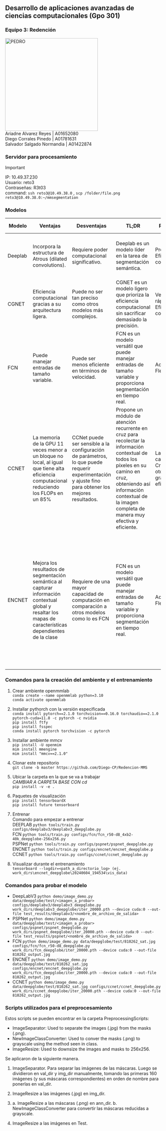 ## Desarrollo de aplicaciones avanzadas de ciencias computacionales (Gpo 301)

### Equipo 3: Redención

<img src="https://github.com/Diego-CP/Redencion-MMS/assets/70560259/e6c2aa44-b929-48c1-8152-71a57f767234" alt="PEDRO" width="300"/>
<br> Ariadne Alvarez Reyes                  | A01652080
<br> Diego Corrales Pinedo                  | A01781631
<br> Salvador Salgado Normandia             | A01422874

### Servidor para procesamiento

> [!IMPORTANT]
> IP: 10.49.37.230
> <br> Usuario: reto3
> <br> Contraseñas: R3t03
> <br> command: `ssh reto3@10.49.38.0` , `scp /folder/file.png reto3@10.49.38.0:~/mmsegmentation`

### Modelos

| Modelo  | Ventajas                                                                                                                                                   | Desventajas                                                                                                                                         | TL;DR                                                                                                                                                                                                                                 | Resultados                                                | Métodos Utilizados                                   | Limitaciones                                                                                                                                                                                                                                         | Contribuciones                                                                                                                                                                                                                                                                                               |
| ------- | ---------------------------------------------------------------------------------------------------------------------------------------------------------- | --------------------------------------------------------------------------------------------------------------------------------------------------- | ------------------------------------------------------------------------------------------------------------------------------------------------------------------------------------------------------------------------------------- | --------------------------------------------------------- | ---------------------------------------------------- | ---------------------------------------------------------------------------------------------------------------------------------------------------------------------------------------------------------------------------------------------------- | ------------------------------------------------------------------------------------------------------------------------------------------------------------------------------------------------------------------------------------------------------------------------------------------------------------ |
| Deeplab | Incorpora la estructura de Atrous (dilated convolutions).                                                                                                  | Requiere poder computacional significativo.                                                                                                         | Deeplab es un modelo líder en la tarea de segmentación semántica.                                                                                                                                                                     | Precisión alta, Eficiencia computacional                  | Métodos de Atrous, Redes Neuronales Convolucionales  | Depende de recursos de hardware significativos.                                                                                                                                                                                                      | Contribuye a la mejora del rendimiento de la segmentación semántica en diversas aplicaciones.                                                                                                                                                                                                                |
| CGNET   | Eficiencia computacional gracias a su arquitectura ligera.                                                                                                 | Puede no ser tan preciso como otros modelos más complejos.                                                                                          | CGNET es un modelo ligero que prioriza la eficiencia computacional sin sacrificar demasiado la precisión.                                                                                                                             | Velocidad rápida, Eficiencia computacional                | Red Neuronal Convolucional, Eficiencia computacional | Menor precisión en comparación con modelos más complejos.                                                                                                                                                                                            | Contribuye a la eficiencia en aplicaciones móviles y en tiempo real.                                                                                                                                                                                                                                         |
| FCN     | Puede manejar entradas de tamaño variable.                                                                                                                 | Puede ser menos eficiente en términos de velocidad.                                                                                                 | FCN es un modelo versátil que puede manejar entradas de tamaño variable y proporciona segmentación en tiempo real.                                                                                                                    | Adaptabilidad, Flexibilidad                               | Red Neuronal Convolucional, Adaptabilidad            | Puede ser menos eficiente para aplicaciones en tiempo real con altos requisitos de velocidad.                                                                                                                                                        | Contribuye a la adaptabilidad de los modelos de segmentación para diversas aplicaciones.                                                                                                                                                                                                                     |
| CCNET   | La memoria de la GPU 11 veces menor a un bloque no local, al igual que tiene alta eficiencia computacional reduciendo los FLOPs en un 85%                  | CCNet puede ser sensible a la configuración de parámetros, lo que puede requerir experimentación y ajuste fino para obtener los mejores resultados. | Propone un módulo de atención recurrente en cruz para recolectar la información contextual de todos los píxeles en su camino en cruz, obteniendo así información contextual de la imagen completa de manera muy efectiva y eficiente. | La característica Criss Cross otorga una gran eficiencia. | Red Neuronal Convolucional, Adaptabilidad            | El uso de Criss-Cross requiere de una efectiva configuración para para obtener una eficiencia optima y evitar esfuerzos exesivos en al usar el modelo                                                                                                | Con la implementación de Criss-Cross, este modelo mejora de manera significativa la toma de información cotnextual de manera más precisa.                                                                                                                                                                    |
| ENCNET  | Mejora los resultados de segmentación semántica al capturar información contextual global y resaltar los mapas de características dependientes de la clase | Requiere de una mayor capacidad de computación en comparación a otros modelos como lo es FCN                                                        | FCN es un modelo versátil que puede manejar entradas de tamaño variable y proporciona segmentación en tiempo real.                                                                                                                    | Adaptabilidad, Flexibilidad                               | Red Neuronal Convolucional, Adaptabilidad            | Dado que el módulo se centra en capturar información contextual global, puede tener dificultades con los detalles finos dentro de una imagen, lo que podría afectar la calidad de la segmentación en áreas donde la delimitación precisa es crítica. | Mejora significativamente el rendimiento de las tareas de segmentación semántica al aprovechar la información contextual global y enfatizar las características específicas de cada clase, lo que en última instancia mejora la capacidad del modelo para etiquetar con precisión los píxeles de una imagen. |

### Comandos para la creación del ambiente y el entrenamiento

1. Crear ambiente openmmlab
   <br> `conda create --name openmmlab python=3.10`
   <br> `conda activate openmmlab`

2. Installar pythorch con la versión especificada
   <br> `conda install pytorch==2.1.0 torchvision==0.16.0 torchaudio==2.1.0 pytorch-cuda=11.8 -c pytorch -c nvidia`
   <br> `pip install ftfy`
   <br> `pip install fsspec`
   <br> `conda install pytorch torchvision -c pytorch`

3. Installar ambiente mmcv
   <br> `pip install -U openmim`
   <br> `mim install mmengine`
   <br> `mim install "mmcv==2.1.0"`

4. Clonar este repositorio
   <br> `git clone -b master https://github.com/Diego-CP/Redencion-MMS`

5. Ubicar la carpeta en la que se va a trabajar
   <br> _CAMBIAR A CARPETA BASE CON cd_
   <br> `pip install -v -e .`

6. Paquetes de visualización
   <br> `pip install tensorboardX`
   <br> `pip install future tensorboard`

7. Entrenar
   <br> Comando para empezar a entrenar
   <br> DEEPLAB `python tools/train.py configs/deeplabv3/deeplabv3_deepglobe.py`
   <br> FCN `python tools/train.py configs/fcn/fcn_r50-d8_4xb2-40k_deepglobe-256x256.py`
   <br> PSPNet `python tools/train.py configs/pspnet/pspnet_deepglobe.py`
   <br> ENCNET `python tools/train.py configs/encnet/encnet_deepglobe.p`
   <br> CCNET `python tools/train.py configs/ccnet/ccnet_deepglobe.py`

8. Visualizar durante el entrenamiento
   <br> `tensorboard --logdir=<path_a_directorio_log> (ej. work_dirs\encnet_deepglobe\20240604_194534\vis_data)`

### Comandos para probar el modelo

- DeepLabV3 `python demo/image_demo.py data/deepglobe/test/<imagen_a_probar> configs/deeplabv3/deeplabv3_deepglobe.py work_dirs/deeplabv3_deepglobe/iter_20000.pth --device cuda:0 --out-file test_results/deeplabv3/<nombre_de_archivo_de_salida>`
- PSPNet `python demo/image_demo.py data/deepglobe/test/<imagen_a_probar> configs/pspnet/pspnet_deepglobe.py work_dirs/pspnet_deepglobe/iter_20000.pth --device cuda:0 --out-file test_results/pspnet/<nombre_de_archivo_de_salida>`
- FCN `python demo/image_demo.py data/deepglobe/test/810262_sat.jpg configs/fcn/fcn_r50-d8_deepglobe.py work_dirs/fcn_deepglobe/iter_20000.pth --device cuda:0 --out-file 810262_output.jpg`
- ENCNET `python demo/image_demo.py data/deepglobe/test/810262_sat.jpg configs/encnet/encnet_deepglobe.py work_dirs/fcn_deepglobe/iter_20000.pth --device cuda:0 --out-file 810262_output.jpg`
- CCNET `python demo/image_demo.py data/deepglobe/test/810262_sat.jpg configs/ccnet/ccnet_deepglobe.py work_dirs/ccnet_deepglobe/iter_20000.pth --device cuda:0 --out-file 810262_output.jpg`

### Scripts utilizados para el preprocesamiento

Estos scripts se pueden encontrar en la carpeta PreprocessingScripts:
- ImageSeparator: Used to separate the images (.jpg) from the masks (.png).
- NewImageClassConverter: Used to conver the masks (.png) to grayscale using the method seen in class.
- ImageResize: Used to downsize the images and masks to 256x256.

Se aplicaron de la siguiente manera.
1. ImageSeparator. Para separar las imágenes de las máscaras. Luego se dividieron en val_dir y img_dir manualmente, tomando las primeras 160 imágenes (y sus máscaras correspondientes) en orden de nombre para ponerlas en val_dir.

2. ImageResize a las imágenes (.jpg) en img_dir.

3. a. ImageResize a las máscaras (.png) en ann_dir.
   b. NewImageClassConverter para convertir las máscaras reducidas a grayscale.

4. ImageResize a las imágenes en Test.

